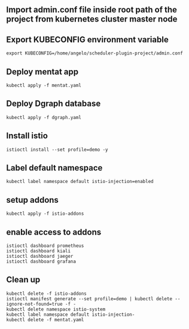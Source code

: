 ## Import admin.conf file inside root path of the project from kubernetes cluster master node

## Export KUBECONFIG environment variable
```
export KUBECONFIG=/home/angelo/scheduler-plugin-project/admin.conf
```

## Deploy mentat app
```
kubectl apply -f mentat.yaml
```

## Deploy Dgraph database
```
kubectl apply -f dgraph.yaml
```

## Install istio
```
istioctl install --set profile=demo -y
```

## Label default namespace
```
kubectl label namespace default istio-injection=enabled
```

## setup addons
```
kubectl apply -f istio-addons
```

## enable access to addons
```
istioctl dashboard prometheus
istioctl dashboard kiali
istioctl dashboard jaeger
istioctl dashboard grafana
```

## Clean up
```
kubectl delete -f istio-addons
istioctl manifest generate --set profile=demo | kubectl delete --ignore-not-found=true -f -
kubectl delete namespace istio-system
kubectl label namespace default istio-injection-
kubectl delete -f mentat.yaml
```
